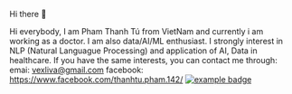 Hi there 👋



Hi everybody, I am Pham Thanh Tú from VietNam and currently i am working as a doctor. I am also data/AI/ML enthusiast. I strongly interest in NLP (Natural Languague 
Processing) and application of AI, Data in healthcare. If you have the same interests, you can contact me through:
emai: vexliva@gmail.com
facebook: https://www.facebook.com/thanhtu.pham.142/
<a href="#">
    <img src="help/badge1.svg" alt="example badge" style="vertical-align:top margin:6px 4px">
  </a>  
